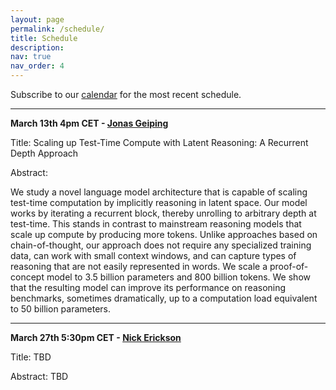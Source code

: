 ```yaml
---
layout: page
permalink: /schedule/
title: Schedule
description: 
nav: true
nav_order: 4
---
```



Subscribe to our [calendar](https://calendar.google.com/calendar/u/2?cid=YXV0b21sc2VtaW5hckBnbWFpbC5jb20) for the most recent schedule.


---------

**March 13th 4pm CET - [Jonas Geiping](https://jonasgeiping.github.io/)**

Title: Scaling up Test-Time Compute with Latent Reasoning: A Recurrent Depth Approach

Abstract: 

We study a novel language model architecture that is capable of scaling test-time computation by implicitly reasoning in latent space. Our model works by iterating a recurrent block, thereby unrolling to arbitrary depth at test-time. This stands in contrast to mainstream reasoning models that scale up compute by producing more tokens. Unlike approaches based on chain-of-thought, our approach does not require any specialized training data, can work with small context windows, and can capture types of reasoning that are not easily represented in words. We scale a proof-of-concept model to 3.5 billion parameters and 800 billion tokens. We show that the resulting model can improve its performance on reasoning benchmarks, sometimes dramatically, up to a computation load equivalent to 50 billion parameters.



---------

**March 27th 5:30pm CET - [Nick Erickson](https://scholar.google.com/citations?user=I0nj-TcAAAAJ&hl=en)**

Title: TBD

Abstract: TBD



